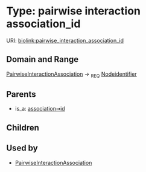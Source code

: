 
# Type: pairwise interaction association_id




URI: [biolink:pairwise_interaction_association_id](https://w3id.org/biolink/vocab/pairwise_interaction_association_id)


## Domain and Range

[PairwiseInteractionAssociation](PairwiseInteractionAssociation.md) ->  <sub>REQ</sub> [Nodeidentifier](types/Nodeidentifier.md)

## Parents

 *  is_a: [association➞id](association_id.md)

## Children


## Used by

 * [PairwiseInteractionAssociation](PairwiseInteractionAssociation.md)
